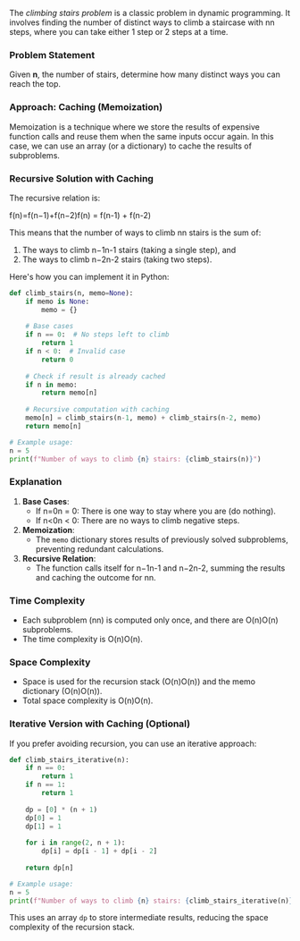 The _climbing stairs problem_ is a classic problem in dynamic programming. It involves finding the number of distinct ways to climb a staircase with nn steps, where you can take either 1 step or 2 steps at a time.

### Problem Statement

Given **n**, the number of stairs, determine how many distinct ways you can reach the top.

### Approach: Caching (Memoization)

Memoization is a technique where we store the results of expensive function calls and reuse them when the same inputs occur again. In this case, we can use an array (or a dictionary) to cache the results of subproblems.

### Recursive Solution with Caching

The recursive relation is:

f(n)=f(n−1)+f(n−2)f(n) = f(n-1) + f(n-2)

This means that the number of ways to climb nn stairs is the sum of:

1. The ways to climb n−1n-1 stairs (taking a single step), and
2. The ways to climb n−2n-2 stairs (taking two steps).

Here's how you can implement it in Python:

```python
def climb_stairs(n, memo=None):
    if memo is None:
        memo = {}
    
    # Base cases
    if n == 0:  # No steps left to climb
        return 1
    if n < 0:  # Invalid case
        return 0
    
    # Check if result is already cached
    if n in memo:
        return memo[n]
    
    # Recursive computation with caching
    memo[n] = climb_stairs(n-1, memo) + climb_stairs(n-2, memo)
    return memo[n]

# Example usage:
n = 5
print(f"Number of ways to climb {n} stairs: {climb_stairs(n)}")
```

### Explanation

1. **Base Cases**:
    - If n=0n = 0: There is one way to stay where you are (do nothing).
    - If n<0n < 0: There are no ways to climb negative steps.
2. **Memoization**:
    - The `memo` dictionary stores results of previously solved subproblems, preventing redundant calculations.
3. **Recursive Relation**:
    - The function calls itself for n−1n-1 and n−2n-2, summing the results and caching the outcome for nn.

### Time Complexity

- Each subproblem (nn) is computed only once, and there are O(n)O(n) subproblems.
- The time complexity is O(n)O(n).

### Space Complexity

- Space is used for the recursion stack (O(n)O(n)) and the memo dictionary (O(n)O(n)).
- Total space complexity is O(n)O(n).

### Iterative Version with Caching (Optional)

If you prefer avoiding recursion, you can use an iterative approach:

```python
def climb_stairs_iterative(n):
    if n == 0:
        return 1
    if n == 1:
        return 1
    
    dp = [0] * (n + 1)
    dp[0] = 1
    dp[1] = 1
    
    for i in range(2, n + 1):
        dp[i] = dp[i - 1] + dp[i - 2]
    
    return dp[n]

# Example usage:
n = 5
print(f"Number of ways to climb {n} stairs: {climb_stairs_iterative(n)}")
```

This uses an array `dp` to store intermediate results, reducing the space complexity of the recursion stack.